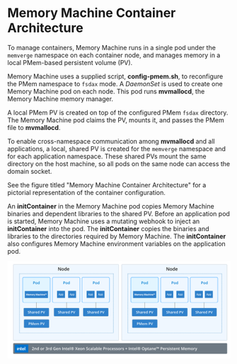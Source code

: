 # Memory Machine Container Architecture
To manage containers, Memory Machine runs in a single pod under the `memverge` namespace on each container node, and manages memory in a local PMem-based persistent volume (PV).

Memory Machine uses a supplied script, **config-pmem.sh**, to reconfigure the PMem namespace to `fsdax` mode. A *DaemonSet* is used to create one Memory Machine pod on each node. This pod runs **mvmallocd**, the Memory Machine memory manager.

A local PMem PV is created on top of the configured PMem `fsdax` directory. The Memory Machine pod claims the PV, mounts it, and passes the PMem file to **mvmallocd**.

To enable cross-namespace communication among **mvmallocd** and all applications, a local, shared PV is created for the `memverge` namespace and for each application namespace. These shared PVs mount the same directory on the host machine, so all pods on the same node can access the domain socket.

See the figure titled "Memory Machine Container Architecture" for a pictorial representation of the container configuration.

An **initContainer** in the Memory Machine pod copies Memory Machine binaries and dependent libraries to the shared PV. Before an application pod is started, Memory Machine uses a mutating webhook to inject an **initContainer** into the pod. The **initContainer** copies the binaries and libraries to the directories required by Memory Machine. The **initContainer** also configures Memory Machine environment variables on the application pod.

![Memory Machine Container Architecture](markdown/arch-PV-node.png)
